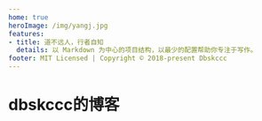 ```yaml
---
home: true
heroImage: /img/yangj.jpg
features:
- title: 道不远人，行者自知
  details: 以 Markdown 为中心的项目结构，以最少的配置帮助你专注于写作。
footer: MIT Licensed | Copyright © 2018-present Dbskccc
---
```


# dbskccc的博客




